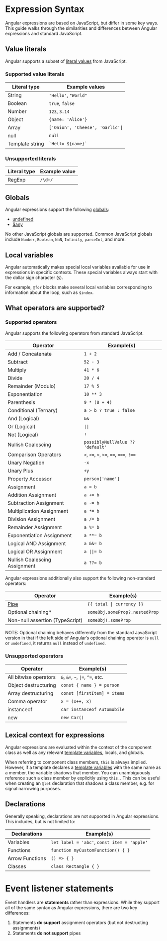 # Expression Syntax

Angular expressions are based on JavaScript, but differ in some key ways. This guide walks through the similarities and differences between Angular expressions and standard JavaScript.

## Value literals

Angular supports a subset of [literal values](https://developer.mozilla.org/en-US/docs/Glossary/Literal) from JavaScript.

### Supported value literals

| Literal type           | Example values                  |
| ---------------------- | ------------------------------- |
| String                 | `'Hello'`, `"World"`            |
| Boolean                | `true`, `false`                 |
| Number                 | `123`, `3.14`                   |
| Object                 | `{name: 'Alice'}`               |
| Array                  | `['Onion', 'Cheese', 'Garlic']` |
| null                   | `null`                          |
| Template string        | `` `Hello ${name}` ``           |

### Unsupported literals

| Literal type           | Example value            |
| ---------------------- | ------------------------ |
| RegExp                 | `/\d+/`                  |

## Globals

Angular expressions support the following [globals](https://developer.mozilla.org/en-US/docs/Glossary/Global_object):

- [undefined](https://developer.mozilla.org/en-US/docs/Web/JavaScript/Reference/Global_Objects/undefined)
- [$any](https://www.typescriptlang.org/docs/handbook/2/everyday-types.html#any)

No other JavaScript globals are supported. Common JavaScript globals include `Number`, `Boolean`, `NaN`, `Infinity`, `parseInt`, and more.

## Local variables

Angular automatically makes special local variables available for use in expressions in specific contexts. These special variables always start with the dollar sign character (`$`).

For example, `@for` blocks make several local variables corresponding to information about the loop, such as `$index`.

## What operators are supported?

### Supported operators

Angular supports the following operators from standard JavaScript.

| Operator                        | Example(s)                               |
| ------------------------------- | ---------------------------------------- |
| Add / Concatenate               | `1 + 2`                                  |
| Subtract                        | `52 - 3`                                 |
| Multiply                        | `41 * 6`                                 |
| Divide                          | `20 / 4`                                 |
| Remainder (Modulo)              | `17 % 5`                                 |
| Exponentiation                  | `10 ** 3`                                |
| Parenthesis                     | `9 * (8 + 4)`                            |
| Conditional (Ternary)           | `a > b ? true : false`                   |
| And (Logical)                   | `&&`                                     |
| Or (Logical)                    | `\|\|`                                   |
| Not (Logical)                   | `!`                                      |
| Nullish Coalescing              | `possiblyNullValue ?? 'default'`         |
| Comparison Operators            | `<`, `<=`, `>`, `>=`, `==`, `===`, `!==` |
| Unary Negation                  | `-x`                                     |
| Unary Plus                      | `+y`                                     |
| Property Accessor               | `person['name']`                         |
| Assignment                      | `a = b`                                  |
| Addition Assignment             | `a += b`                                 |
| Subtraction Assignment          | `a -= b`                                 |
| Multiplication Assignment       | `a *= b`                                 |
| Division Assignment             | `a /= b`                                 |
| Remainder Assignment            | `a %= b`                                 |
| Exponentiation Assignment       | `a **= b`                                |
| Logical AND Assignment          | `a &&= b`                                |
| Logical OR Assignment           | `a \|\|= b`                              |
| Nullish Coalescing Assignment   | `a ??= b`                                |

Angular expressions additionally also support the following non-standard operators:

| Operator                        | Example(s)                     |
| ------------------------------- | ------------------------------ |
| [Pipe](/guide/templates/pipes) | `{{ total \| currency }}`      |
| Optional chaining\*             | `someObj.someProp?.nestedProp` |
| Non-null assertion (TypeScript) | `someObj!.someProp`            |

NOTE: Optional chaining behaves differently from the standard JavaScript version in that if the left side of Angular’s optional chaining operator is `null` or `undefined`, it returns `null` instead of `undefined`.

### Unsupported operators

| Operator              | Example(s)                        |
| --------------------- | --------------------------------- |
| All bitwise operators | `&`, `&=`, `~`, `\|=`, `^=`, etc. |
| Object destructuring  | `const { name } = person`         |
| Array destructuring   | `const [firstItem] = items`       |
| Comma operator        | `x = (x++, x)`                    |
| instanceof            | `car instanceof Automobile`       |
| new                   | `new Car()`                       |

## Lexical context for expressions

Angular expressions are evaluated within the context of the component class as well as any relevant [template variables](/guide/templates/variables), locals, and globals.

When referring to component class members, `this` is always implied. However, if a template declares a [template variables](guide/templates/variables) with the same name as a member, the variable shadows that member. You can unambiguously reference such a class member by explicitly using `this.`. This can be useful when creating an `@let` declaration that shadows a class member, e.g. for signal narrowing purposes.

## Declarations

Generally speaking, declarations are not supported in Angular expressions. This includes, but is not limited to:

| Declarations    | Example(s)                                  |
| --------------- | ------------------------------------------- |
| Variables       | `let label = 'abc'`, `const item = 'apple'` |
| Functions       | `function myCustomFunction() { }`           |
| Arrow Functions | `() => { }`                                 |
| Classes         | `class Rectangle { }`                       |

# Event listener statements

Event handlers are **statements** rather than expressions. While they support all of the same syntax as Angular expressions, there are two key differences:

1. Statements **do support** assignment operators (but not destructing assignments)
1. Statements **do not support** pipes
